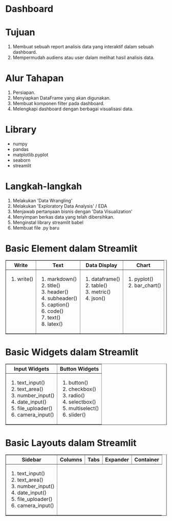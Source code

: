 # Dashboard

# Tujuan

1. Membuat sebuah report analisis data yang interaktif dalam sebuah dashboard.
2. Mempermudah audiens atau user dalam melihat hasil analisis data.

# Alur Tahapan

1. Persiapan.
2. Menyiapkan DataFrame yang akan digunakan.
3. Membuat komponen filter pada dashboard.
4. Melengkapi dashboard dengan berbagai visualisasi data.

# Library

- numpy
- pandas
- matplotlib.pyplot
- seaborn
- streamlit

# Langkah-langkah

1. Melakukan 'Data Wrangling'
2. Melakukan 'Exploratory Data Analysis' / EDA
3. Menjawab pertanyaan bisnis dengan 'Data Visualization'
4. Menyimpan berkas data yang telah dibersihkan.
5. Menginstal library streamlit babel
6. Membuat file .py baru

# Basic Element dalam Streamlit

<table border="1" VALIGN=TOP>
	<tr>
		<th>Write</th>
		<th>Text</th>
		<th>Data Display</th>
		<th>Chart</th>
 	</tr>
 	<tr valign="top">
  		<td>
        <ol>
          <li>write()</li>
        </ol>
      </td>
  		<td>
        <ol>
          <li>markdown()</li>
          <li>title()</li>
          <li>header()</li>
          <li>subheader()</li>
          <li>caption()</li>
          <li>code()</li>
          <li>text()</li>
          <li>latex()</li>
        </ol>
      </td>
  		<td>
        <ol>
          <li>dataframe()</li>
          <li>table()</li>
          <li>metric()</li>
          <li>json()</li>
        </ol>
      </td>
  		<td>
        <ol>
          <li>pyplot()</li>
          <li>bar_chart()</li>
        </ol>
      </td>
 	</tr>
</table>

# Basic Widgets dalam Streamlit

<table border="1" VALIGN=TOP>
	<tr>
		<th>Input Widgets</th>
		<th>Button Widgets</th>
 	</tr>
 	<tr valign="top">
  		<td>
        <ol>
          <li>text_input()</li>
          <li>text_area()</li>
          <li>number_input()</li>
          <li>date_input()</li>
          <li>file_uploader()</li>
          <li>camera_input()</li>
        </ol>
      </td>
  		<td>
        <ol>
          <li>button()</li>
          <li>checkbox()</li>
          <li>radio()</li>
          <li>selectbox()</li>
          <li>multiselect()</li>
          <li>slider()</li>
        </ol>
      </td>
 	</tr>
</table>

# Basic Layouts dalam Streamlit

<table border="1" VALIGN=TOP>
	<tr>
		<th>Sidebar</th>
		<th>Columns</th>
		<th>Tabs</th>
		<th>Expander</th>
		<th>Container</th>
 	</tr>
 	<tr valign="top">
  		<td>
        <ol>
          <li>text_input()</li>
          <li>text_area()</li>
          <li>number_input()</li>
          <li>date_input()</li>
          <li>file_uploader()</li>
          <li>camera_input()</li>
        </ol>
      </td>
 	</tr>
</table>
